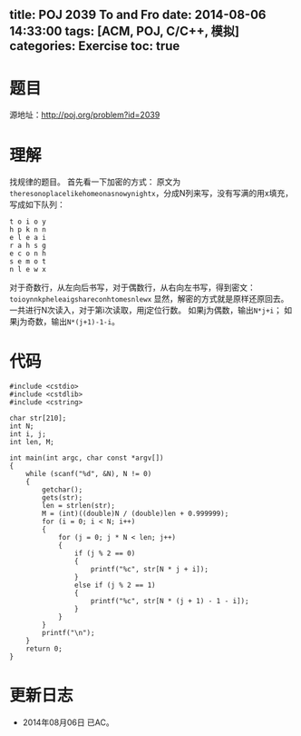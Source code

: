 ﻿title: POJ 2039 To and Fro
date: 2014-08-06 14:33:00
tags: [ACM, POJ, C/C++, 模拟]
categories: Exercise
toc: true
---
# 题目
源地址：http://poj.org/problem?id=2039

# 理解
找规律的题目。
首先看一下加密的方式：
原文为`theresonoplacelikehomeonasnowynightx`，分成N列来写，没有写满的用x填充，写成如下队列：
```
t o i o y
h p k n n
e l e a i
r a h s g
e c o n h
s e m o t
n l e w x
```
对于奇数行，从左向后书写，对于偶数行，从右向左书写，得到密文：
`toioynnkpheleaigshareconhtomesnlewx`
显然，解密的方式就是原样还原回去。
一共进行N次读入，对于第i次读取，用j定位行数。
如果j为偶数，输出`N*j+i`；
如果j为奇数，输出`N*(j+1)-1-i`。

<!-- more -->

# 代码
```
#include <cstdio>
#include <cstdlib>
#include <cstring>

char str[210];
int N;
int i, j;
int len, M;

int main(int argc, char const *argv[])
{
    while (scanf("%d", &N), N != 0)
    {
        getchar();
        gets(str);
        len = strlen(str);
        M = (int)((double)N / (double)len + 0.999999);
        for (i = 0; i < N; i++)
        {
            for (j = 0; j * N < len; j++)
            {
                if (j % 2 == 0)
                {
                    printf("%c", str[N * j + i]);
                }
                else if (j % 2 == 1)
                {
                    printf("%c", str[N * (j + 1) - 1 - i]);
                }
            }
        }
        printf("\n");
    }
    return 0;
}
```
	
# 更新日志
- 2014年08月06日 已AC。